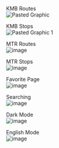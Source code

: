 KMB Routes</br>
![Pasted Graphic](https://github.com/user-attachments/assets/cd53f859-c515-41b8-8117-67b2315a8f2f)


KMB Stops</br>
![Pasted Graphic 1](https://github.com/user-attachments/assets/6c525b61-08a1-4298-b2cc-89e0b9ed332e)



MTR Routes</br>
![image](https://github.com/user-attachments/assets/91f3f7b3-a079-4ed1-b285-0e01050c8f8d)

MTR Stops</br>
![image](https://github.com/user-attachments/assets/48cfd6cd-cbad-4b8c-b379-6a835b400825)


Favorite Page</br>
![image](https://github.com/user-attachments/assets/2ab119a4-4c96-4819-bee2-d61f4c0ba3a3)


Searching</br>
![image](https://github.com/user-attachments/assets/7031457f-68c7-42eb-a47a-3095f0ae9b3a)

Dark Mode</br>
![image](https://github.com/user-attachments/assets/30554026-4687-4a88-bac7-a6927868540e)

English Mode</br>
![image](https://github.com/user-attachments/assets/a27cdddf-a2f6-4674-958e-8c8578319092)

